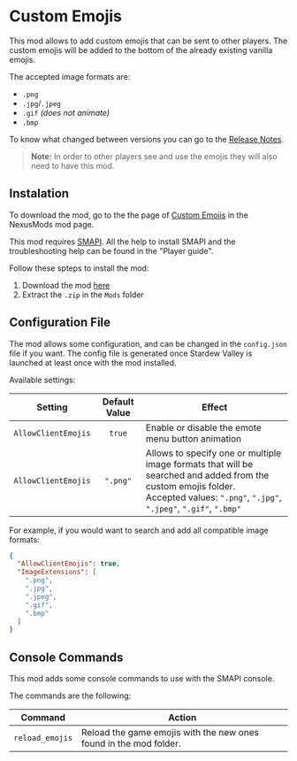 
# Custom Emojis

This mod allows to add custom emojis that can be sent to other players. The custom emojis will be added to the bottom of the already existing vanilla emojis.

The accepted image formats are:
* `.png`
* `.jpg`/`.jpeg`
* `.gif` *(does not animate)*
* `.bmp`

To know what changed between versions you can go to the [Release Notes](release-notes.md).

>**Note:** In order to other players see and use the emojis they will also need to have this mod.

## Instalation

To download the mod, go to the the page of [Custom Emojis](https://www.nexusmods.com/stardewvalley/mods/2435) in the NexusMods mod page.

This mod requires [SMAPI](https://smapi.io/). All the help to install SMAPI and the troubleshooting help can be found in the "Player guide".

Follow these spteps to install the mod:
1. Download the mod [here](https://www.nexusmods.com/stardewvalley/mods/2435)
2. Extract the `.zip` in the `Mods` folder


## Configuration File
The mod allows  some configuration, and can be changed in the `config.json` file if you want. 
The config file is generated once Stardew Valley is launched at least once with the mod installed.

Available settings:

| Setting                     | Default Value   | Effect
|-----------------------------|:---------------:|-------------------------------
| `AllowClientEmojis`       | `true`         | Enable or disable the emote menu button animation
| `AllowClientEmojis`       | `".png"`       | Allows to specify one or multiple image formats that will be searched and added from the custom emojis folder.<br>Accepted values: `".png"`, `".jpg"`, `".jpeg"`, `".gif"`, `".bmp"`<br>

For example, if you would want to search and add all compatible image formats:
```json
{
  "AllowClientEmojis": true,
  "ImageExtensions": [
    ".png",
    ".jpg",
    ".jpeg",
    ".gif",
    ".bmp"
  ]
}
```

## Console Commands
This mod adds some console commands to use with the SMAPI console.

The commands are the following:
  
| Command 				  | Action
| ----------------- | -----------------------------------------
| `reload_emojis` | Reload the game emojis with the new ones found in the mod folder.